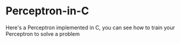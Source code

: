 # Perceptron-in-C
Here's a Perceptron implemented in C, you can see how to train your Perceptron to solve a problem
